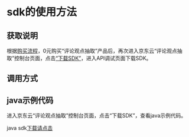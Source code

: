 # **sdk的使用方法**

## 获取说明 
根据[购买流程](../Pricing/Purchase-Process.md)，0元购买“评论观点抽取”产品后，再次进入京东云“评论观点抽取”控制台页面，点击[“下载SDK”](https://jdai.s3.cn-north-1.jdcloud-oss.com/aisdk/sdk/sdk-0.4.0.jar)，进入API调试页面下载SDK。

## 调用方式

## java示例代码
进入京东云“评论观点抽取”控制台页面，点击“下载SDK”，查看java示例代码。

java sdk[下载请点击](https://jdai.s3.cn-north-1.jdcloud-oss.com/aisdk/sdk/sdk-0.4.0.jar)

